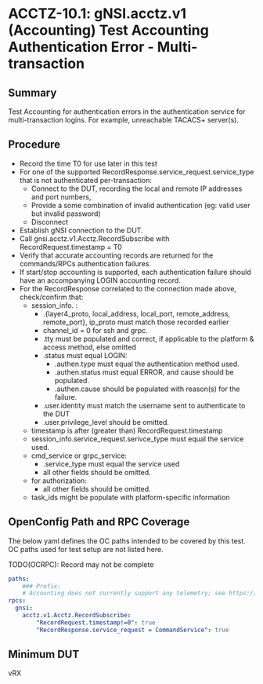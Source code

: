 # ACCTZ-10.1: gNSI.acctz.v1 (Accounting) Test Accounting Authentication Error - Multi-transaction

## Summary
Test Accounting for authentication errors in the authentication service
for multi-transaction logins.  For example, unreachable TACACS+ server(s).

## Procedure

- Record the time T0 for use later in this test
- For one of the supported RecordResponse.service_request.service_type that is not authenticated per-transaction:
	- Connect to the DUT, recording the local and remote IP addresses and port numbers,
	- Provide a some combination of invalid authentication (eg: valid user but invalid password)
	- Disconnect
- Establish gNSI connection to the DUT.
- Call gnsi.acctz.v1.Acctz.RecordSubscribe with RecordRequest.timestamp = T0
- Verify that accurate accounting records are returned for the commands/RPCs authentication failures.
- If start/stop accounting is supported, each authentication failure should have an accompanying LOGIN accounting record.
- For the RecordResponse correlated to the connection made above, check/confirm that:
	- session_info. :
		- .{layer4_proto, local_address, local_port, remote_address, remote_port}, ip_proto must match those recorded earlier
		- channel_id = 0 for ssh and grpc.
		- .tty must be populated and correct, if applicable to the platform & access method, else omitted
		- .status must equal LOGIN:
			- .authen.type must equal the authentication method used.
			- .authen.status must equal ERROR, and cause should be populated.
			- .authen.cause should be populated with reason(s) for the failure.
		- .user.identity must match the username sent to authenticate to the DUT
		- .user.privilege_level should be omitted.
	- timestamp is after (greater than) RecordRequest.timestamp
	- session_info.service_request.serivce_type must equal the service used.
	- cmd_service or grpc_service: 
		- .service_type must equal the service used
		- all other fields should be omitted.
	- for authorization:
		- all other fields should be omitted.
	- task_ids might be populate with platform-specific information

## OpenConfig Path and RPC Coverage

The below yaml defines the OC paths intended to be covered by this test.  OC paths used for test setup are not listed here.

TODO(OCRPC): Record may not be complete

```yaml
paths:
    ### Prefix:
    # Accounting does not currently support any telemetry; see https://github.com/openconfig/gnsi/issues/97 where it might become /system/aaa/acctz/XXX
rpcs:
  gnsi:
    acctz.v1.Acctz.RecordSubscribe:
        "RecordRequest.timestamp!=0": true
        "RecordResponse.service_request = CommandService": true
```

## Minimum DUT
vRX
